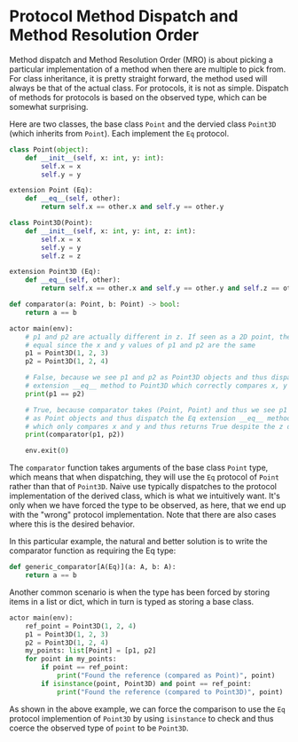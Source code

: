 # Protocol Method Dispatch and Method Resolution Order

Method dispatch and Method Resolution Order (MRO) is about picking a particular implementation of a method when there are multiple to pick from. For class inheritance, it is pretty straight forward, the method used will always be that of the actual class. For protocols, it is not as simple. Dispatch of methods for protocols is based on the observed type, which can be somewhat surprising.

Here are two classes, the base class `Point` and the dervied class `Point3D` (which inherits from `Point`). Each implement the `Eq` protocol.

```python
class Point(object):
    def __init__(self, x: int, y: int):
        self.x = x
        self.y = y

extension Point (Eq):
    def __eq__(self, other):
        return self.x == other.x and self.y == other.y

class Point3D(Point):
    def __init__(self, x: int, y: int, z: int):
        self.x = x
        self.y = y
        self.z = z

extension Point3D (Eq):
    def __eq__(self, other):
        return self.x == other.x and self.y == other.y and self.z == other.z

def comparator(a: Point, b: Point) -> bool:
    return a == b

actor main(env):
    # p1 and p2 are actually different in z. If seen as a 2D point, they appear
    # equal since the x and y values of p1 and p2 are the same
    p1 = Point3D(1, 2, 3)
    p2 = Point3D(1, 2, 4)

    # False, because we see p1 and p2 as Point3D objects and thus dispatch the Eq
    # extension __eq__ method to Point3D which correctly compares x, y and z
    print(p1 == p2)

    # True, because comparator takes (Point, Point) and thus we see p1 and p2
    # as Point objects and thus dispatch the Eq extension __eq__ method to Point
    # which only compares x and y and thus returns True despite the z difference
    print(comparator(p1, p2))

    env.exit(0)
```

The `comparator` function takes arguments of the base class `Point` type, which means that when dispatching, they will use the `Eq` protocol of `Point` rather than that of `Point3D`. Naive use typically dispatches to the protocol implementation of the derived class, which is what we intuitively want. It's only when we have forced the type to be observed, as here, that we end up with the "wrong" protocol implementation. Note that there are also cases where this is the desired behavior.

In this particular example, the natural and better solution is to write the comparator function as requiring the Eq type:

```python
def generic_comparator[A(Eq)](a: A, b: A):
    return a == b
```

Another common scenario is when the type has been forced by storing items in a list or dict, which in turn is typed as storing a base class.

```python
actor main(env):
    ref_point = Point3D(1, 2, 4)
    p1 = Point3D(1, 2, 3)
    p2 = Point3D(1, 2, 4)
    my_points: list[Point] = [p1, p2]
    for point in my_points:
        if point == ref_point:
            print("Found the reference (compared as Point)", point)
        if isinstance(point, Point3D) and point == ref_point:
            print("Found the reference (compared to Point3D)", point)
```

As shown in the above example, we can force the comparison to use the `Eq` protocol implemention of `Point3D` by using `isinstance` to check and thus coerce the observed type of `point` to be `Point3D`.

